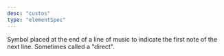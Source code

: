 ```yaml
---
desc: "custos"
type: "elementSpec"
---
```


Symbol placed at the end of a line of music to indicate the first note of the next
line.
Sometimes called a "direct".
